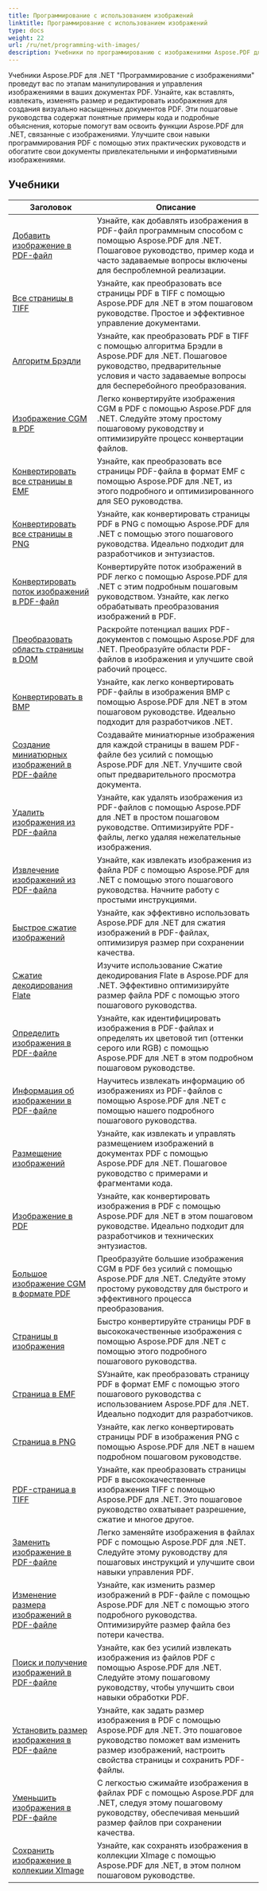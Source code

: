```yaml
---
title: Программирование с использованием изображений
linktitle: Программирование с использованием изображений
type: docs
weight: 22
url: /ru/net/programming-with-images/
description: Учебники по программированию с изображениями Aspose.PDF для .NET научат вас, как манипулировать изображениями в PDF-документах и управлять ими.
---
```


Учебники Aspose.PDF для .NET "Программирование с изображениями" проведут вас по этапам манипулирования и управления изображениями в ваших документах PDF. Узнайте, как вставлять, извлекать, изменять размер и редактировать изображения для создания визуально насыщенных документов PDF. Эти пошаговые руководства содержат понятные примеры кода и подробные объяснения, которые помогут вам освоить функции Aspose.PDF для .NET, связанные с изображениями. Улучшите свои навыки программирования PDF с помощью этих практических руководств и обогатите свои документы привлекательными и информативными изображениями.

## Учебники
| Заголовок | Описание |
| --- | --- | 
| [Добавить изображение в PDF-файл](./add-image/) | Узнайте, как добавлять изображения в PDF-файл программным способом с помощью Aspose.PDF для .NET. Пошаговое руководство, пример кода и часто задаваемые вопросы включены для беспроблемной реализации. |  
| [Все страницы в TIFF](./all-pages-to-tiff/) | Узнайте, как преобразовать все страницы PDF в TIFF с помощью Aspose.PDF для .NET в этом пошаговом руководстве. Простое и эффективное управление документами. |  
| [Алгоритм Брэдли](./bradley-algorithm/) | Узнайте, как преобразовать PDF в TIFF с помощью алгоритма Брэдли в Aspose.PDF для .NET. Пошаговое руководство, предварительные условия и часто задаваемые вопросы для бесперебойного преобразования. |  
| [Изображение CGM в PDF](./cgm-image-to-pdf/) | Легко конвертируйте изображения CGM в PDF с помощью Aspose.PDF для .NET. Следуйте этому простому пошаговому руководству и оптимизируйте процесс конвертации файлов. |  
| [Конвертировать все страницы в EMF](./convert-all-pages-to-emf/) | Узнайте, как преобразовать все страницы PDF-файла в формат EMF с помощью Aspose.PDF для .NET, из этого подробного и оптимизированного для SEO руководства. |  
| [Конвертировать все страницы в PNG](./convert-all-pages-to-png/) | Узнайте, как конвертировать страницы PDF в PNG с помощью Aspose.PDF для .NET с помощью этого пошагового руководства. Идеально подходит для разработчиков и энтузиастов. |  
| [Конвертировать поток изображений в PDF-файл](./convert-image-stream-to-pdf/) | Конвертируйте поток изображений в PDF легко с помощью Aspose.PDF для .NET с этим подробным пошаговым руководством. Узнайте, как легко обрабатывать преобразования изображений в PDF. |  
| [Преобразовать область страницы в DOM](./convert-page-region-to-dom/) | Раскройте потенциал ваших PDF-документов с помощью Aspose.PDF для .NET. Преобразуйте области PDF-файлов в изображения и улучшите свой рабочий процесс. |  
| [Конвертировать в BMP](./convert-to-bmp/) | Узнайте, как легко конвертировать PDF-файлы в изображения BMP с помощью Aspose.PDF для .NET в этом пошаговом руководстве. Идеально подходит для разработчиков .NET. |  
| [Создание миниатюрных изображений в PDF-файле](./create-thumbnail-images/) | Создавайте миниатюрные изображения для каждой страницы в вашем PDF-файле без усилий с помощью Aspose.PDF для .NET. Улучшите свой опыт предварительного просмотра документа. |  
| [Удалить изображения из PDF-файла](./delete-images/) | Узнайте, как удалять изображения из PDF-файлов с помощью Aspose.PDF для .NET в простом пошаговом руководстве. Оптимизируйте PDF-файлы, легко удаляя нежелательные изображения. |  
| [Извлечение изображений из PDF-файла](./extract-images/) | Узнайте, как извлекать изображения из файла PDF с помощью Aspose.PDF для .NET с помощью этого пошагового руководства. Начните работу с простыми инструкциями. |  
| [Быстрое сжатие изображений](./fast-shrink-images/) | Узнайте, как эффективно использовать Aspose.PDF для .NET для сжатия изображений в PDF-файлах, оптимизируя размер при сохранении качества. |  
| [Сжатие декодирования Flate](./flate-decode-compression/) | Изучите использование Сжатие декодирования Flate в Aspose.PDF для .NET. Эффективно оптимизируйте размер файла PDF с помощью этого пошагового руководства. |  
| [Определить изображения в PDF-файле](./identify-images/) | Узнайте, как идентифицировать изображения в PDF-файлах и определять их цветовой тип (оттенки серого или RGB) с помощью Aspose.PDF для .NET в этом подробном пошаговом руководстве. |  
| [Информация об изображении в PDF-файле](./image-information/) | Научитесь извлекать информацию об изображениях из PDF-файлов с помощью Aspose.PDF для .NET с помощью нашего подробного пошагового руководства. |  
| [Размещение изображений](./image-placements/) | Узнайте, как извлекать и управлять размещением изображений в документах PDF с помощью Aspose.PDF для .NET. Пошаговое руководство с примерами и фрагментами кода. |  
| [Изображение в PDF](./image-to-pdf/) | Узнайте, как конвертировать изображения в PDF с помощью Aspose.PDF для .NET в этом пошаговом руководстве. Идеально подходит для разработчиков и технических энтузиастов. |  
| [Большое изображение CGM в формате PDF](./large-cgm-image-to-pdf/) | Преобразуйте большие изображения CGM в PDF без усилий с помощью Aspose.PDF для .NET. Следуйте этому простому руководству для быстрого и эффективного процесса преобразования. |  
| [Страницы в изображения](./pages-to-images/) | Быстро конвертируйте страницы PDF в высококачественные изображения с помощью Aspose.PDF для .NET с помощью этого подробного пошагового руководства. |  
| [Страница в EMF](./page-to-emf/) | SУзнайте, как преобразовать страницу PDF в формат EMF с помощью этого пошагового руководства с использованием Aspose.PDF для .NET. Идеально подходит для разработчиков. |  
| [Страница в PNG](./page-to-png/) | Узнайте, как легко конвертировать страницы PDF в изображения PNG с помощью Aspose.PDF для .NET в нашем подробном пошаговом руководстве. |  
| [PDF-страница в TIFF](./page-to-tiff/) | Узнайте, как преобразовать страницы PDF в высококачественные изображения TIFF с помощью Aspose.PDF для .NET. Это пошаговое руководство охватывает разрешение, сжатие и многое другое. |  
| [Заменить изображение в PDF-файле](./replace-image/) | Легко заменяйте изображения в файлах PDF с помощью Aspose.PDF для .NET. Следуйте этому руководству для пошаговых инструкций и улучшите свои навыки управления PDF. |  
| [Изменение размера изображений в PDF-файле](./resize-images/) | Узнайте, как изменить размер изображений в PDF-файле с помощью Aspose.PDF для .NET с помощью этого подробного руководства. Оптимизируйте размер файла без потери качества. |  
| [Поиск и получение изображений в PDF-файле](./search-and-get-images/) | Узнайте, как без усилий извлекать изображения из файлов PDF с помощью Aspose.PDF для .NET. Следуйте этому пошаговому руководству, чтобы улучшить свои навыки обработки PDF. |  
| [Установить размер изображения в PDF-файле](./set-image-size/) | Узнайте, как задать размер изображения в PDF с помощью Aspose.PDF для .NET. Это пошаговое руководство поможет вам изменить размер изображений, настроить свойства страницы и сохранить PDF-файлы. |  
| [Уменьшить изображения в PDF-файле](./shrink-images/) | С легкостью сжимайте изображения в файлах PDF с помощью Aspose.PDF для .NET, следуя этому пошаговому руководству, обеспечивая меньший размер файлов при сохранении качества. |  
| [Сохранить изображение в коллекции XImage](./store-image-in-ximage-collection/) |  Узнайте, как сохранять изображения в коллекции XImage с помощью Aspose.PDF для .NET, в этом полном пошаговом руководстве. |  